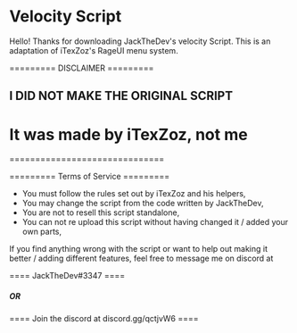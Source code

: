 # Velocity Script

Hello! Thanks for downloading JackTheDev's velocity Script. This is an adaptation of iTexZoz's RageUI menu system. 

========= DISCLAIMER =========

## I DID NOT MAKE THE ORIGINAL SCRIPT ##
# It was made by iTexZoz, not me #

==============================


========= Terms of Service =========

 - You must follow the rules set out by iTexZoz and his helpers,
 - You may change the script from the code written by JackTheDev,
 - You are not to resell this script standalone,
 - You can not re upload this script without having changed it / added your own parts,



If you find anything wrong with the script or want to help out making it better / adding different features, feel free to message me on discord at

==== JackTheDev#3347 ====

##### OR #####

==== Join the discord at discord.gg/qctjvW6 ====
